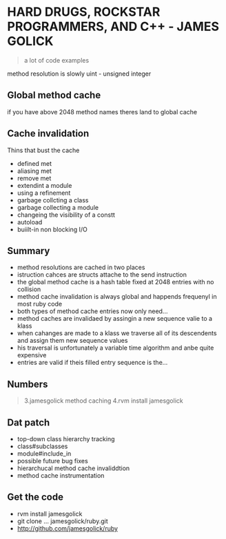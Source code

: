 HARD DRUGS, ROCKSTAR PROGRAMMERS, AND C++ - JAMES GOLICK
========================================================

> a lot of code examples

method resolution is slowly
uint - unsigned integer

Global method cache
-------------------

if you have above 2048 method names theres land to global cache

Cache invalidation
------------------

Thins that bust the cache
- defined met
- aliasing met
- remove met
- extendint a module
- using a refinement
- garbage collcting a class
- garbage collecting a module
- changeing the visibility of a constt
- autoload
- buiilt-in non blocking I/O

Summary
-------

- method resolutions are cached in two places
- istruction cahces are structs attache to the send instruction
- the global method cache is a hash table fixed at 2048 entries with no
collision
- method cache invalidation is always global and happends frequenyl in
most ruby code
- both types of method cache entries now only need...
- method caches are invalidaed by assingin a new sequence valie to a
klass
- when cahanges are made to a klass we traverse all of its descendents
and assign them new sequence values
- his traversal is unfortunately a variable time algorithm and anbe
quite expensive
- entries are valid if theis filled entry sequence is the...

Numbers
-------

> 3.jamesgolick method caching
> 4.rvm install jamesgolick

Dat patch
---------

- top-down class hierarchy tracking
- class#subclasses 
- module#include_in
- possible future bug fixes
- hierarchucal method cache invaliddtion
- method cache instrumentation

Get the code
------------

- rvm install jamesgolick
- git clone ... jamesgolick/ruby.git
- http://github.com/jamesgolick/ruby
